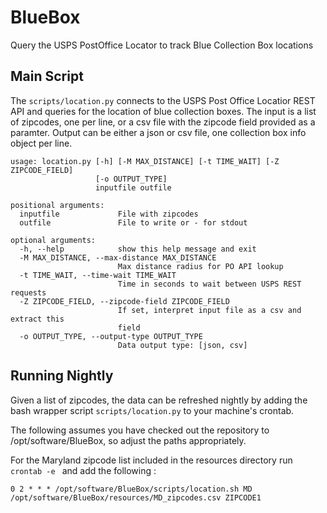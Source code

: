 # BlueBox
Query the USPS PostOffice Locator to track Blue Collection Box locations

## Main Script
The ```scripts/location.py``` connects to the USPS Post Office Locatior REST API and queries for the location of blue collection boxes.  The input is a list of zipcodes, one per line, or a csv file with the zipcode field provided as a paramter.  Output can be either a json or csv file, one collection box info object per line.

```
usage: location.py [-h] [-M MAX_DISTANCE] [-t TIME_WAIT] [-Z ZIPCODE_FIELD]
                   [-o OUTPUT_TYPE]
                   inputfile outfile

positional arguments:
  inputfile             File with zipcodes
  outfile               File to write or - for stdout

optional arguments:
  -h, --help            show this help message and exit
  -M MAX_DISTANCE, --max-distance MAX_DISTANCE
                        Max distance radius for PO API lookup
  -t TIME_WAIT, --time-wait TIME_WAIT
                        Time in seconds to wait between USPS REST requests
  -Z ZIPCODE_FIELD, --zipcode-field ZIPCODE_FIELD
                        If set, interpret input file as a csv and extract this
                        field
  -o OUTPUT_TYPE, --output-type OUTPUT_TYPE
                        Data output type: [json, csv]
```

## Running Nightly
Given a list of zipcodes, the data can be refreshed nightly by adding the bash wrapper script ```scripts/location.py``` to your machine's crontab.

The following assumes you have checked out the repository to /opt/software/BlueBox, so adjust the paths appropriately.

For the Maryland zipcode list included in the resources directory run ```crontab -e ``` and add the following :

```
0 2 * * * /opt/software/BlueBox/scripts/location.sh MD /opt/software/BlueBox/resources/MD_zipcodes.csv ZIPCODE1
```